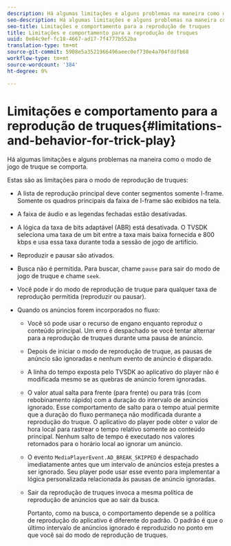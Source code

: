```yaml
---
description: Há algumas limitações e alguns problemas na maneira como o modo de jogo de truque se comporta.
seo-description: Há algumas limitações e alguns problemas na maneira como o modo de jogo de truque se comporta.
seo-title: Limitações e comportamento para a reprodução de truques
title: Limitações e comportamento para a reprodução de truques
uuid: 0e84c9ef-fc18-4667-ad17-7f4777b552ba
translation-type: tm+mt
source-git-commit: 5908e5a3521966496aeec0ef730e4a704fddfb68
workflow-type: tm+mt
source-wordcount: '384'
ht-degree: 0%

---
```



# Limitações e comportamento para a reprodução de truques{#limitations-and-behavior-for-trick-play}

Há algumas limitações e alguns problemas na maneira como o modo de jogo de truque se comporta.

<!--<a id="section_8B88E281A0FA4661B4C2C70A0ABED57C"></a>-->

Estas são as limitações para o modo de reprodução de truques:

* A lista de reprodução principal deve conter segmentos somente I-frame. Somente os quadros principais da faixa de I-frame são exibidos na tela.
* A faixa de áudio e as legendas fechadas estão desativadas.
* A lógica da taxa de bits adaptável (ABR) está desativada. O TVSDK seleciona uma taxa de um bit entre a taxa mais baixa fornecida e 800 kbps e usa essa taxa durante toda a sessão de jogo de artifício.
* Reproduzir e pausar são ativados.
* Busca não é permitida. Para buscar, chame `pause` para sair do modo de jogo de truque e chame `seek`.

* Você pode ir do modo de reprodução de truque para qualquer taxa de reprodução permitida (reproduzir ou pausar).
* Quando os anúncios forem incorporados no fluxo:

   * Você só pode usar o recurso de engano enquanto reproduz o conteúdo principal. Um erro é despachado se você tentar alternar para a reprodução de truques durante uma pausa de anúncio.
   * Depois de iniciar o modo de reprodução de truque, as pausas de anúncio são ignoradas e nenhum evento de anúncio é disparado.
   * A linha do tempo exposta pelo TVSDK ao aplicativo do player não é modificada mesmo se as quebras de anúncio forem ignoradas.
   * O valor atual salta para frente (para frente) ou para trás (com rebobinamento rápido) com a duração do intervalo de anúncios ignorado. Esse comportamento de salto para o tempo atual permite que a duração do fluxo permaneça não modificada durante a reprodução do truque. O aplicativo do player pode obter o valor de hora local para rastrear o tempo relativo somente ao conteúdo principal. Nenhum salto de tempo é executado nos valores retornados para o horário local ao ignorar um anúncio.
   * O evento `MediaPlayerEvent.AD_BREAK_SKIPPED` é despachado imediatamente antes que um intervalo de anúncios esteja prestes a ser ignorado. Seu player pode usar esse evento para implementar a lógica personalizada relacionada às pausas de anúncio ignoradas.
   * Sair da reprodução de truques invoca a mesma política de reprodução de anúncios que ao sair da busca.

      Portanto, como na busca, o comportamento depende se a política de reprodução do aplicativo é diferente do padrão. O padrão é que o último intervalo de anúncios ignorado é reproduzido no ponto em que você sai do modo de reprodução de truques.


